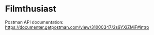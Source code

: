 # Filmthusiast

Postman API documentation: https://documenter.getpostman.com/view/31000347/2s9YXiZMiF#intro
